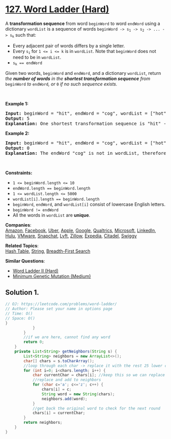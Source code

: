 # [127. Word Ladder (Hard)](https://leetcode.com/problems/word-ladder/)

<p>A <strong>transformation sequence</strong> from word <code>beginWord</code> to word <code>endWord</code> using a dictionary <code>wordList</code> is a sequence of words <code>beginWord -&gt; s<sub>1</sub> -&gt; s<sub>2</sub> -&gt; ... -&gt; s<sub>k</sub></code> such that:</p>

<ul>
	<li>Every adjacent pair of words differs by a single letter.</li>
	<li>Every <code>s<sub>i</sub></code> for <code>1 &lt;= i &lt;= k</code> is in <code>wordList</code>. Note that <code>beginWord</code> does not need to be in <code>wordList</code>.</li>
	<li><code>s<sub>k</sub> == endWord</code></li>
</ul>

<p>Given two words, <code>beginWord</code> and <code>endWord</code>, and a dictionary <code>wordList</code>, return <em>the <strong>number of words</strong> in the <strong>shortest transformation sequence</strong> from</em> <code>beginWord</code> <em>to</em> <code>endWord</code><em>, or </em><code>0</code><em> if no such sequence exists.</em></p>

<p>&nbsp;</p>
<p><strong>Example 1:</strong></p>

<pre><strong>Input:</strong> beginWord = "hit", endWord = "cog", wordList = ["hot","dot","dog","lot","log","cog"]
<strong>Output:</strong> 5
<strong>Explanation:</strong> One shortest transformation sequence is "hit" -&gt; "hot" -&gt; "dot" -&gt; "dog" -&gt; cog", which is 5 words long.
</pre>

<p><strong>Example 2:</strong></p>

<pre><strong>Input:</strong> beginWord = "hit", endWord = "cog", wordList = ["hot","dot","dog","lot","log"]
<strong>Output:</strong> 0
<strong>Explanation:</strong> The endWord "cog" is not in wordList, therefore there is no valid transformation sequence.
</pre>

<p>&nbsp;</p>
<p><strong>Constraints:</strong></p>

<ul>
	<li><code>1 &lt;= beginWord.length &lt;= 10</code></li>
	<li><code>endWord.length == beginWord.length</code></li>
	<li><code>1 &lt;= wordList.length &lt;= 5000</code></li>
	<li><code>wordList[i].length == beginWord.length</code></li>
	<li><code>beginWord</code>, <code>endWord</code>, and <code>wordList[i]</code> consist of lowercase English letters.</li>
	<li><code>beginWord != endWord</code></li>
	<li>All the words in <code>wordList</code> are <strong>unique</strong>.</li>
</ul>

**Companies**:  
[Amazon](https://leetcode.com/company/amazon), [Facebook](https://leetcode.com/company/facebook), [Uber](https://leetcode.com/company/uber), [Apple](https://leetcode.com/company/apple), [Google](https://leetcode.com/company/google), [Qualtrics](https://leetcode.com/company/qualtrics), [Microsoft](https://leetcode.com/company/microsoft), [LinkedIn](https://leetcode.com/company/linkedin), [Hulu](https://leetcode.com/company/hulu), [VMware](https://leetcode.com/company/vmware), [Snapchat](https://leetcode.com/company/snapchat), [Lyft](https://leetcode.com/company/lyft), [Zillow](https://leetcode.com/company/zillow), [Expedia](https://leetcode.com/company/expedia), [Citadel](https://leetcode.com/company/citadel), [Swiggy](https://leetcode.com/company/swiggy)

**Related Topics**:  
[Hash Table](https://leetcode.com/tag/hash-table/), [String](https://leetcode.com/tag/string/), [Breadth-First Search](https://leetcode.com/tag/breadth-first-search/)

**Similar Questions**:

- [Word Ladder II (Hard)](https://leetcode.com/problems/word-ladder-ii/)
- [Minimum Genetic Mutation (Medium)](https://leetcode.com/problems/minimum-genetic-mutation/)

## Solution 1.

```java
// OJ: https://leetcode.com/problems/word-ladder/
// Author: Please set your name in options page
// Time: O()
// Space: O()
}
            }
        }
        //if we are here, cannot find any word
        return 0;
    }
    private List<String> getNeighbors(String s) {
        List<String> neighbors = new ArrayList<>();
        char[] chars = s.toCharArray();
        //loop through each char -> replace it with the rest 25 lower character
        for (int i=0; i<chars.length; i++) {
            char currentChar = chars[i]; //keep this so we can replace back the original word
            //replace and add to neighbors
            for (char c='a'; c<='z'; c++) {
                chars[i] = c;
                String word = new String(chars);
                neighbors.add(word);
            }
            //get back the original word to check for the next round
            chars[i] = currentChar;
        }
        return neighbors;
    }
}

```
